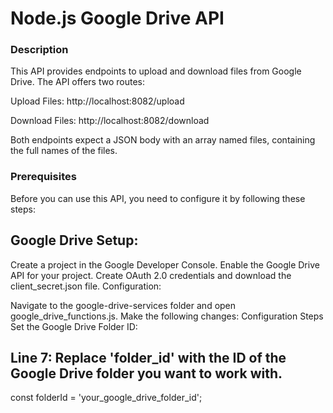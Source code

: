 # Node.js Google Drive API

### Description
This API provides endpoints to upload and download files from Google Drive. The API offers two routes:

Upload Files: http://localhost:8082/upload

Download Files: http://localhost:8082/download

Both endpoints expect a JSON body with an array named files, containing the full names of the files.

### Prerequisites
Before you can use this API, you need to configure it by following these steps:

## Google Drive Setup:

Create a project in the Google Developer Console.
Enable the Google Drive API for your project.
Create OAuth 2.0 credentials and download the client_secret.json file.
Configuration:

Navigate to the google-drive-services folder and open google_drive_functions.js.
Make the following changes:
Configuration Steps
Set the Google Drive Folder ID:

## Line 7: Replace 'folder_id' with the ID of the Google Drive folder you want to work with.
const folderId = 'your_google_drive_folder_id';
